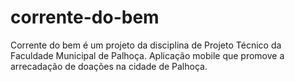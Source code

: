 # corrente-do-bem
Corrente do bem é um projeto da disciplina de Projeto Técnico da Faculdade Municipal de Palhoça. Aplicação mobile que promove a arrecadação de doações na cidade de Palhoça.
